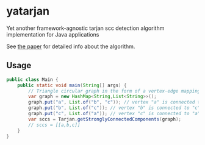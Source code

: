 # yatarjan
Yet another framework-agnostic tarjan scc detection algorithm implementation for Java applications

See [the paper](https://sites.cs.ucsb.edu/~gilbert/cs240a/Old/cs240aSpr2011/slides/TarjanDFS.pdf) for detailed info about the algorithm.

## Usage

```java
public class Main {
    public static void main(String[] args) {
        // Triangle circular graph in the form of a vertex-edge mapping
        var graph = new HashMap<String,List<String>>();
        graph.put("a", List.of("b", "c")); // vertex "a" is connected to "b" and "c"
        graph.put("b", List.of("c")); // vertex "b" is connected to "c"
        graph.put("c", List.of("a")); // vertex "c" is connected to "a"
        var sccs = Tarjan.getStronglyConnectedComponents(graph);
        // sccs = [[a,b,c]]
    }
}
```
